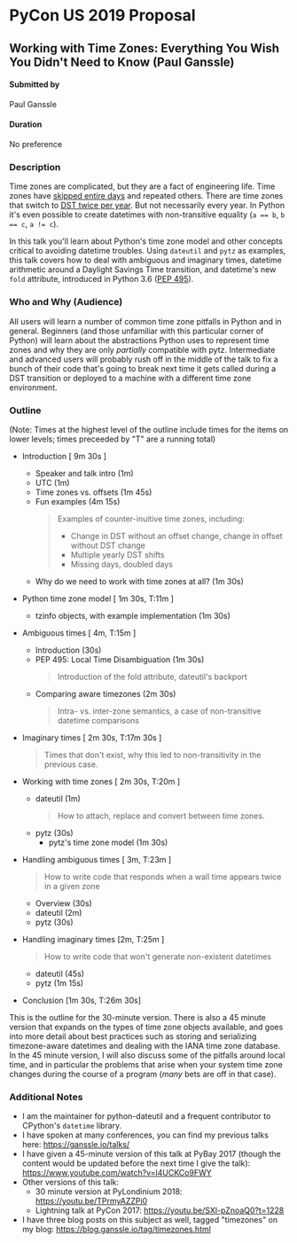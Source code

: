 # PyCon US 2019 Proposal
## Working with Time Zones: Everything You Wish You Didn't Need to Know (Paul Ganssle)

#### Submitted by
Paul Ganssle

#### Duration
No preference

### Description
Time zones are complicated, but they are a fact of engineering life. Time zones have [skipped entire days](http://www.bbc.com/news/world-asia-16351377) and repeated others. There are time zones that switch to [DST twice per year](https://www.timeanddate.com/time/zone/morocco/casablanca). But not necessarily every year.  In Python it's even possible to create datetimes with non-transitive equality (`a == b`, `b == c`, `a != c`).

In this talk you'll learn about Python's time zone model and other concepts critical to avoiding datetime troubles. Using `dateutil` and `pytz` as examples, this talk covers how to deal with ambiguous and imaginary times, datetime arithmetic around a Daylight Savings Time transition, and datetime's new `fold` attribute, introduced in Python 3.6 ([PEP 495](https://www.python.org/dev/peps/pep-0495/)).

### Who and Why (Audience)
All users will learn a number of common time zone pitfalls in Python and in general. Beginners (and those unfamiliar with this particular corner of Python) will learn about the abstractions Python uses to represent time zones and why they are only *partially* compatible with pytz. Intermediate and advanced users will probably rush off in the middle of the talk to fix a bunch of their code that's going to break next time it gets called during a DST transition or deployed to a machine with a different time zone environment.

### Outline
(Note: Times at the highest level of the outline include times for the items on lower levels; times preceeded by "T" are a running total)

- Introduction [ 9m 30s ]
  - Speaker and talk intro (1m)
  - UTC (1m)
  - Time zones vs. offsets (1m 45s)
  - Fun examples (4m 15s)
    > Examples of counter-inuitive time zones, including:
    > - Change in DST without an offset change, change in offset without DST change
    > - Multiple yearly DST shifts
    > - Missing days, doubled days
  - Why do we need to work with time zones at all? (1m 30s)

- Python time zone model [ 1m 30s, T:11m ]
  - tzinfo objects, with example implementation (1m 30s)

- Ambiguous times [ 4m, T:15m ]
  - Introduction (30s)
  - PEP 495: Local Time Disambiguation  (1m 30s)
    > Introduction of the fold attribute, dateutil's backport
  - Comparing aware timezones (2m 30s)
    > Intra- vs. inter-zone semantics, a case of non-transitive datetime comparisons

- Imaginary times [ 2m 30s, T:17m 30s ]
  > Times that don't exist, why this led to non-transitivity in the previous case.

- Working with time zones [ 2m 30s, T:20m ]
  - dateutil (1m)
    > How to attach, replace and convert between time zones.
  - pytz (30s)
    - pytz's time zone model (1m 30s)

- Handling ambiguous times [ 3m, T:23m ]
  > How to write code that responds when a wall time appears twice in a given zone
  - Overview (30s)
  - dateutil (2m)
  - pytz (30s)

- Handling imaginary times [2m, T:25m ]
  > How to write code that won't generate non-existent datetimes
  - dateutil (45s)
  - pytz (1m 15s)

- Conclusion [1m 30s, T:26m 30s]

This is the outline for the 30-minute version. There is also a 45 minute version that expands on the types of time zone objects available, and goes into more detail about best practices such as storing and serializing timezone-aware datetimes and dealing with the IANA time zone database. In the 45 minute version, I will also discuss some of the pitfalls around local time, and in particular the problems that arise when your system time zone changes during the course of a program (*many* bets are off in that case).


### Additional Notes
- I am the maintainer for python-dateutil and a frequent contributor to CPython's `datetime` library.
- I have spoken at many conferences, you can find my previous talks here: https://ganssle.io/talks/
- I have given a 45-minute version of this talk at PyBay 2017 (though the content would be updated before the next time I give the talk): https://www.youtube.com/watch?v=l4UCKCo9FWY
- Other versions of this talk:
   - 30 minute version at PyLondinium 2018: https://youtu.be/TPrmyAZZPi0
    - Lightning talk at PyCon 2017: https://youtu.be/SXl-pZnoaQ0?t=1228
- I have three blog posts on this subject as well, tagged "timezones" on my blog: https://blog.ganssle.io/tag/timezones.html
